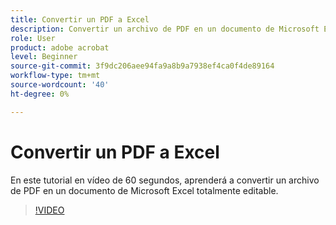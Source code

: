 ```yaml
---
title: Convertir un PDF a Excel
description: Convertir un archivo de PDF en un documento de Microsoft Excel totalmente editable
role: User
product: adobe acrobat
level: Beginner
source-git-commit: 3f9dc206aee94fa9a8b9a7938ef4ca0f4de89164
workflow-type: tm+mt
source-wordcount: '40'
ht-degree: 0%

---
```


# Convertir un PDF a Excel

En este tutorial en vídeo de 60 segundos, aprenderá a convertir un archivo de PDF en un documento de Microsoft Excel totalmente editable.

>[!VIDEO](https://video.tv.adobe.com/v/3409908?quality=12&learn=on&hidetitle=true)
